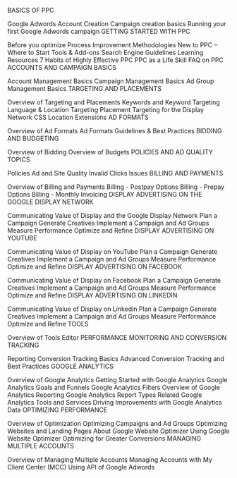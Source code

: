 BASICS OF PPC

Google Adwords Account Creation
Campaign creation basics
Running your first Google Adwords campaign
GETTING STARTED WITH PPC

Before you optimize
Process Improvement Methodologies
New to PPC – Where to Start
Tools & Add-ons
Search Engine Guidelines
Learning Resources
7 Habits of Highly Effective PPC
PPC as a Life Skill
FAQ on PPC
ACCOUNTS AND CAMPAIGN BASICS

Account Management Basics
Campaign Management Basics
Ad Group Management Basics
TARGETING AND PLACEMENTS

Overview of Targeting and Placements
Keywords and Keyword Targeting
Language & Location Targeting
Placement Targeting for the Display Network CSS
Location Extensions
AD FORMATS

Overview of Ad Formats
Ad Formats Guidelines & Best Practices
BIDDING AND BUDGETING

Overview of Bidding
Overview of Budgets
POLICIES AND AD QUALITY TOPICS

Policies
Ad and Site Quality
Invalid Clicks Issues
BILLING AND PAYMENTS

Overview of Billing and Payments
Billing - Postpay Options
Billing - Prepay Options
Billing - Monthly Invoicing
DISPLAY ADVERTISING ON THE GOOGLE DISPLAY NETWORK

Communicating Value of Display and the Google
Display Network
Plan a Campaign
Generate Creatives
Implement a Campaign and Ad Groups
Measure Performance
Optimize and Refine
DISPLAY ADVERTISING ON YOUTUBE

Communicating Value of Display on YouTube
Plan a Campaign
Generate Creatives
Implement a Campaign and Ad Groups
Measure Performance
Optimize and Refine
DISPLAY ADVERTISING ON FACEBOOK

Communicating Value of Display on Facebook
Plan a Campaign
Generate Creatives
Implement a Campaign and Ad Groups
Measure Performance
Optimize and Refine
DISPLAY ADVERTISING ON LINKEDIN

Communicating Value of Display on Linkedin
Plan a Campaign
Generate Creatives
Implement a Campaign and Ad Groups
Measure Performance
Optimize and Refine
TOOLS

Overview of Tools
Editor
PERFORMANCE MONITORING AND CONVERSION TRACKING

Reporting
Conversion Tracking Basics
Advanced Conversion Tracking and Best Practices
GOOGLE ANALYTICS

Overview of Google Analytics
Getting Started with Google Analytics
Google Analytics Goals and Funnels
Google Analytics Filters
Overview of Google Analytics Reporting
Google Analytics Report Types
Related Google Analytics Tools and Services
Driving Improvements with Google Analytics Data
OPTIMIZING PERFORMANCE

Overview of Optimization
Optimizing Campaigns and Ad Groups
Optimizing Websites and Landing Pages
About Google Website Optimizer
Using Google Website Optimizer
Optimizing for Greater Conversions
MANAGING MULTIPLE ACCOUNTS

Overview of Managing Multiple Accounts
Managing Accounts with My Client Center (MCC)
Using API of Google Adwords